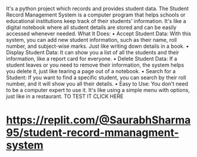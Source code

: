
It's a python project which records  and provides student data.
The Student Record Management System is a computer program that helps schools or educational institutions keep track of their students' information. It's like a digital notebook where all student details are stored and can be easily accessed whenever needed.
What It Does:
•	Accept Student Data: With this system, you can add new student information, such as their name, roll number, and subject-wise marks. Just like writing down details in a book.
•	Display Student Data: It can show you a list of all the students and their information, like a report card for everyone.
•	Delete Student Data: If a student leaves or you need to remove their information, the system helps you delete it, just like tearing a page out of a notebook.
•	Search for a Student: If you want to find a specific student, you can search by their roll number, and it will show you all their details.
•	Easy to Use: You don't need to be a computer expert to use it. It's like using a simple menu with options, just like in a restaurant.
TO TEST IT CLICK HERE
# https://replit.com/@SaurabhSharma95/student-record-mmanagment-system



